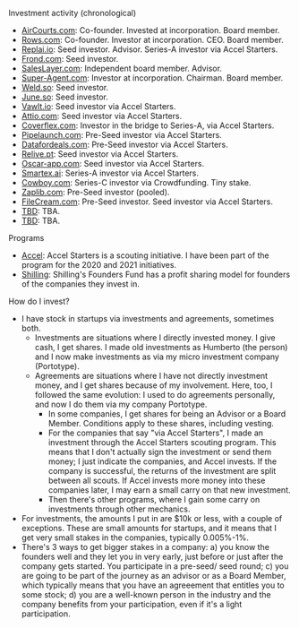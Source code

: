 Investment activity (chronological)

- [AirCourts.com](https://aircourts.com): Co-founder. Invested at incorporation. Board member.
- [Rows.com](https://rows.com): Co-founder. Investor at incorporation. CEO. Board member.
- [Replai.io](https://replai.io): Seed investor. Advisor. Series-A investor via Accel Starters.
- [Frond.com](https://frond.com): Seed investor.
- [SalesLayer.com](https://saleslayer.com): Independent board member. Advisor.
- [Super-Agent.com](https://super-agent.com): Investor at incorporation. Chairman. Board member.
- [Weld.so](https://weld.so): Seed investor.
- [June.so](https://june.so): Seed investor.
- [Vawlt.io](https://vawlt.io): Seed investor via Accel Starters. 
- [Attio.com](https://attio.com): Seed investor via Accel Starters.
- [Coverflex.com](https://coverflex.com): Investor in the bridge to Series-A, via Accel Starters.
- [Pipelaunch.com](https://pipelaunch.com): Pre-Seed investor via Accel Starters.
- [Datafordeals.com](https://datafordeals.com): Pre-Seed investor via Accel Starters.
- [Relive.pt](https://relive.pt): Seed investor via Accel Starters.
- [Oscar-app.com](https://oscar-app.com): Seed investor via Accel Starters.
- [Smartex.ai](https://smartex.ai): Series-A investor via Accel Starters.
- [Cowboy.com](https://cowboy.com): Series-C investor via Crowdfunding. Tiny stake.
- [Zaplib.com](https://zaplib.com): Pre-Seed investor (pooled).
- [FileCream.com](https://filecream.com): Pre-Seed investor. Seed investor via Accel Starters.
- [TBD](TBD): TBA.
- [TBD](TBD): TBA.

Programs
- [Accel](https://accel.com): Accel Starters is a scouting initiative. I have been part of the program for the 2020 and 2021 initiatives.
- [Shilling](https://shilling.vc): Shilling's Founders Fund has a profit sharing model for founders of the companies they invest in.

How do I invest?
- I have stock in startups via investments and agreements, sometimes both.
    - Investments are situations where I directly invested money. I give cash, I get shares. I made old investments as Humberto (the person) and I now make investments as via my micro investment company (Portotype).
    - Agreements are situations where I have not directly investment money, and I get shares because of my involvement. Here, too, I followed the same evolution: I used to do agreements personally, and now I do them via my company Portotype.
        - In some companies, I get shares for being an Advisor or a Board Member. Conditions apply to these shares, including vesting.
        - For the companies that say "via Accel Starters", I made an investment through the Accel Starters scouting program. This means that I don't actually sign the investment or send them money; I just indicate the companies, and Accel invests. If the company is successful, the returns of the investment are split between all scouts. If Accel invests more money into these companies later, I may earn a small carry on that new investment. 
        - Then there's other programs, where I gain some carry on investments through other mechanics.    
- For investments, the amounts I put in are $10k or less, with a couple of exceptions. These are small amounts for startups, and it means that I get very small stakes in the companies, typically 0.005%-1%.
- There's 3 ways to get bigger stakes in a company: a) you know the founders well and they let you in very early, just before or just after the company gets started. You participate in a pre-seed/ seed round; c) you are going to be part of the journey as an advisor or as a Board Member, which typically means that you have an agreeement that entitles you to some stock; d) you are a well-known person in the industry and the company benefits from your participation, even if it's a light participation.
